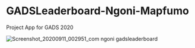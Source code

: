 # GADSLeaderboard-Ngoni-Mapfumo
Project App for GADS 2020

![Screenshot_20200911_002951_com ngoni gadsleaderboard](https://user-images.githubusercontent.com/14276738/92819096-b8f08280-f3c8-11ea-8a4c-2c3b8c290db5.jpg)
